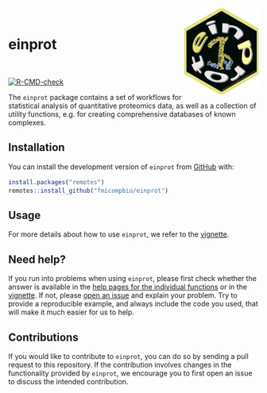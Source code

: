<img src="man/figures/einprot.png" align="right" alt="einprot" width="150"/>

<br>

# einprot

<br>

<!-- badges: start -->
[![R-CMD-check](https://github.com/fmicompbio/einprot/workflows/R-CMD-check/badge.svg)](https://github.com/fmicompbio/einprot/actions)
<!-- badges: end -->

The `einprot` package contains a set of workflows for statistical analysis 
of quantitative proteomics data, as well as a collection of utility functions, 
e.g. for creating comprehensive databases of known complexes.

## Installation

You can install the development version of `einprot` from 
[GitHub](https://github.com/fmicompbio/einprot) with:

``` r
install.packages("remotes")
remotes::install_github("fmicompbio/einprot")
```

## Usage

For more details about how to use `einprot`, we refer to the 
[vignette](https://fmicompbio.github.io/einprot/articles/einprot.html).

## Need help? 

If you run into problems when using `einprot`, please first check whether the 
answer is available in the [help pages for the individual functions](https://fmicompbio.github.io/einprot/reference/index.html) or in 
the [vignette](https://fmicompbio.github.io/einprot/articles/einprot.html).
If not, please [open an issue](https://github.com/fmicompbio/einprot/issues/new) 
and explain your problem. Try to provide a reproducible example, and always 
include the code you used, that will make it much easier for us to help.

## Contributions

If you would like to contribute to `einprot`, you can do so by sending a pull 
request to this repository. If the contribution involves changes in the 
functionality provided by `einprot`, we encourage you to first open an issue 
to discuss the intended contribution. 



